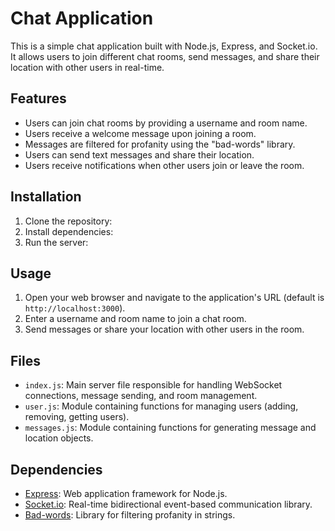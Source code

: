 # Chat Application

This is a simple chat application built with Node.js, Express, and Socket.io. It allows users to join different chat rooms, send messages, and share their location with other users in real-time.

## Features

- Users can join chat rooms by providing a username and room name.
- Users receive a welcome message upon joining a room.
- Messages are filtered for profanity using the "bad-words" library.
- Users can send text messages and share their location.
- Users receive notifications when other users join or leave the room.

## Installation

1. Clone the repository:
2. Install dependencies:
3. Run the server:

## Usage

1. Open your web browser and navigate to the application's URL (default is `http://localhost:3000`).
2. Enter a username and room name to join a chat room.
3. Send messages or share your location with other users in the room.

## Files

- `index.js`: Main server file responsible for handling WebSocket connections, message sending, and room management.
- `user.js`: Module containing functions for managing users (adding, removing, getting users).
- `messages.js`: Module containing functions for generating message and location objects.

## Dependencies

- [Express](https://www.npmjs.com/package/express): Web application framework for Node.js.
- [Socket.io](https://socket.io/): Real-time bidirectional event-based communication library.
- [Bad-words](https://www.npmjs.com/package/bad-words): Library for filtering profanity in strings.
